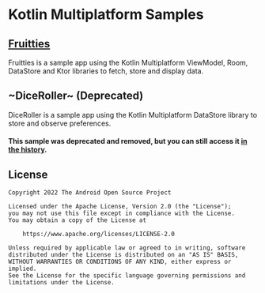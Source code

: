 # Kotlin Multiplatform Samples

## [Fruitties](./Fruitties)

Fruitties is a sample app using the Kotlin Multiplatform ViewModel, Room, DataStore and Ktor libraries to fetch, store and display data.

## ~DiceRoller~ (Deprecated)

DiceRoller is a sample app using the Kotlin Multiplatform DataStore library to store and observe preferences.

#### This sample was deprecated and removed, but you can still access it [in the history](https://github.com/android/kotlin-multiplatform-samples/tree/36d62a15d6e476e0f0ee4102b881aa40806bb8dd/DiceRoller).


## License

```
Copyright 2022 The Android Open Source Project

Licensed under the Apache License, Version 2.0 (the "License");
you may not use this file except in compliance with the License.
You may obtain a copy of the License at

    https://www.apache.org/licenses/LICENSE-2.0

Unless required by applicable law or agreed to in writing, software
distributed under the License is distributed on an "AS IS" BASIS,
WITHOUT WARRANTIES OR CONDITIONS OF ANY KIND, either express or implied.
See the License for the specific language governing permissions and
limitations under the License.
```
